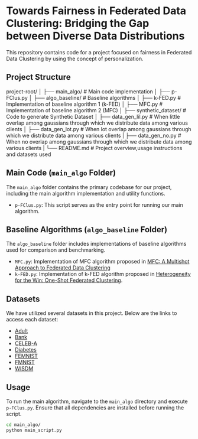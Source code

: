 # Towards Fairness in Federated Data Clustering: Bridging the Gap between Diverse Data Distributions

This repository contains code for a project focused on fairness in Federated Data Clustering by using the concept of personalization.

## Project Structure
project-root/
│
├── main_algo/ # Main code implementation
│ ├── p-FClus.py
│
├── algo_baseline/ # Baseline algorithms
│ ├── k-FED.py # Implementation of baseline algorithm 1 (k-FED)
│ ├── MFC.py # Implementation of baseline algorithm 2 (MFC)
│
├── synthetic_dataset/ # Code to generate Synthetic Dataset
│ ├── data_gen_lil.py # When little overlap among gaussians through which we distribute data among various clients
│ ├── data_gen_lot.py # When lot overlap among gaussians through which we distribute data among various clients
| ├── data_gen_no.py # When no overlap among gaussians through which we distribute data among various clients
|
└── README.md # Project overview,usage instructions and datasets used


## Main Code (`main_algo` Folder)

The `main_algo` folder contains the primary codebase for our project, including the main algorithm implementation and utility functions.

- `p-FClus.py`: This script serves as the entry point for running our main algorithm.

## Baseline Algorithms (`algo_baseline` Folder)

The `algo_baseline` folder includes implementations of baseline algorithms used for comparison and benchmarking.

- `MFC.py`: Implementation of MFC algorithm proposed in [MFC: A Multishot Approach to Federated Data Clustering](https://ebooks.iospress.nl/doi/10.3233/FAIA230451)
- `k-FED.py`: Implementation of k-FED algorithm proposed in [Heterogeneity for the Win: One-Shot Federated Clustering](https://proceedings.mlr.press/v139/dennis21a.html).

## Datasets

We have utilized several datasets in this project. Below are the links to access each dataset:

- [Adult]([link_to_dataset1](https://docs.google.com/spreadsheets/d/112OQQZbZ9ApnFiW986vSropX8Xa_akc5T1umAFLCawU/edit?usp=sharing))
- [Bank]([link_to_dataset2](https://docs.google.com/spreadsheets/d/1qltcW9vjPd1AgobqVheQtymzrzn7TVQPYWWtvAuEcdc/edit?usp=sharing))
- [CELEB-A]([link_to_dataset2](https://github.com/TalwalkarLab/leaf/tree/master/data/celeba))
- [Diabetes]([link_to_dataset2](https://docs.google.com/spreadsheets/d/1AZ433lHb3Dhq5EJu2a3c-GHQIomSiq0yTCbw3nVphhs/edit?usp=sharing))
- [FEMNIST]([link_to_dataset2](https://github.com/TalwalkarLab/leaf/tree/master/data/femnist))
- [FMNIST]([link_to_dataset2](https://github.com/zalandoresearch/fashion-mnist/tree/master))
- [WISDM]([link_to_dataset2](https://www.cis.fordham.edu/wisdm/dataset.php))
## Usage

To run the main algorithm, navigate to the `main_algo` directory and execute `p-FClus.py`. Ensure that all dependencies are installed before running the script.

```bash
cd main_algo/
python main_script.py
